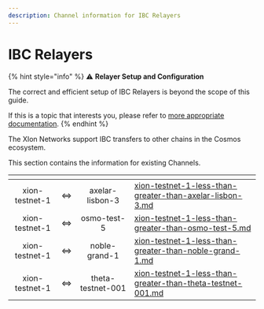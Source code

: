 ```yaml
---
description: Channel information for IBC Relayers
---
```


# IBC Relayers

{% hint style="info" %}
:warning: **Relayer Setup and Configuration**

The correct and efficient setup of IBC Relayers is beyond the scope of this guide.

If this is a topic that interests you, please refer to [more appropriate documentation](https://hermes.informal.systems/).
{% endhint %}

The XIon Networks support IBC transfers to other chains in the Cosmos ecosystem.

This section contains the information for existing Channels.



<table data-view="cards"><thead><tr><th align="center"></th><th align="center"></th><th align="center"></th><th data-hidden data-card-target data-type="content-ref"></th></tr></thead><tbody><tr><td align="center">xion-testnet-1</td><td align="center">&#x3C;=></td><td align="center">axelar-lisbon-3</td><td><a href="xion-testnet-1-less-than-greater-than-axelar-lisbon-3.md">xion-testnet-1-less-than-greater-than-axelar-lisbon-3.md</a></td></tr><tr><td align="center">xion-testnet-1</td><td align="center">&#x3C;=></td><td align="center">osmo-test-5</td><td><a href="xion-testnet-1-less-than-greater-than-osmo-test-5.md">xion-testnet-1-less-than-greater-than-osmo-test-5.md</a></td></tr><tr><td align="center">xion-testnet-1</td><td align="center">&#x3C;=></td><td align="center">noble-grand-1</td><td><a href="xion-testnet-1-less-than-greater-than-noble-grand-1.md">xion-testnet-1-less-than-greater-than-noble-grand-1.md</a></td></tr><tr><td align="center">xion-testnet-1</td><td align="center">&#x3C;=></td><td align="center">theta-testnet-001</td><td><a href="xion-testnet-1-less-than-greater-than-theta-testnet-001.md">xion-testnet-1-less-than-greater-than-theta-testnet-001.md</a></td></tr></tbody></table>

